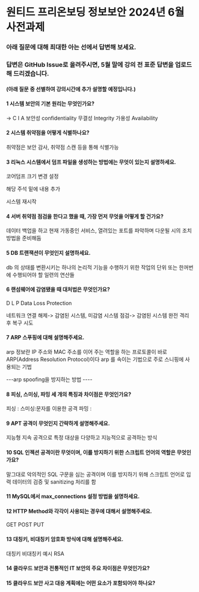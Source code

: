 # 원티드 프리온보딩 정보보안 2024년 6월 사전과제
### 아래 질문에 대해 최대한 아는 선에서 답변해 보세요.
### 답변은 GitHub Issue로 올려주시면, 5월 말에 강의 전 표준 답변을 업로드해 드리겠습니다.
#### (아래 질문 중 선별하여 강의시간에 추가 설명할 예정입니다.)

#### 1 시스템 보안의 기본 원리는 무엇인가요? 
-> C I A
보안성 confidentiality
무결성 Integrity
가용성 Availability 
#### 2 시스템 취약점을 어떻게 식별하나요?
취약점은 보안 감사, 취약점 스캔 등을 통해 식별가능
#### 3 리눅스 시스템에서 덤프 파일을 생성하는 방법에는 무엇이 있는지 설명하세요.
코어덤프 크기 변경 설정

해당 주석 밑에 내용 추가 

시스템 재시작
#### 4 서버 취약점 점검을 한다고 했을 때, 가장 먼저 무엇을 어떻게 할 건가요?
데이터 백업을 하고 현재 가동중인 서비스, 열려있는 포트를 파악하며 
다운될 시의 조치방법을 준비해둠

#### 5 DB 트랜잭션이 무엇인지 설명하세요.
db 의 상태를 변환시키는 하나의 논리적 기능을 수행하기 위한 작업의 단위 또는 한꺼번에 수행되어야 할 일련의 연산들

#### 6 랜섬웨어에 감염됐을 때 대처법은 무엇인가요?
D L P 
Data Loss Protection

네트워크 연결 해제->
감염된 시스템, 미감염 시스템 점검->
감염된 시스템 완전 격리 후 복구 시도
#### 7 ARP 스푸핑에 대해 설명해주세요.

arp 정보란
IP 주소와 MAC 주소를 이어 주는 역할을 하는 프로토콜이 바로 ARP(Address Resolution Protocol)이다
arp 를 속이는 기법으로 주로 스니핑에 사용되는 기법

---arp spoofing을 방지하는 방법 ----

#### 8 피싱, 스미싱, 파밍 세 개의 특징과 차이점은 무엇인가요?
피싱 :
스미싱:문자를 이용한 공격
파밍 :
#### 9 APT 공격이 무엇인지 간략하게 설명해주세요.
지능형 지속 공격으로 특정 대상을 다양하고 지능적으로 공격하는 방식
#### 10 SQL 인젝션 공격이란 무엇이며, 이를 방지하기 위한 스크립트 언어의 역할은 무엇인가요?
말그대로 악의적인 SQL 구문을 심는 공격이며 
이를 방지하기 위해 스크립트 언어로 입력 데이터의 검증 및 sanitizing 처리를 함
#### 11 MySQL에서 max_connections 설정 방법을 설명하세요.

#### 12 HTTP Method와 각각이 사용되는 경우에 대해서 설명해주세요.
GET
POST
PUT
#### 13 대칭키, 비대칭키 암호화 방식에 대해 설명해주세요.
대칭키
비대칭키 예시 RSA
#### 14 클라우드 보안과 전통적인 IT 보안의 주요 차이점은 무엇인가요?

#### 15 클라우드 보안 사고 대응 계획에는 어떤 요소가 포함되어야 하나요?
